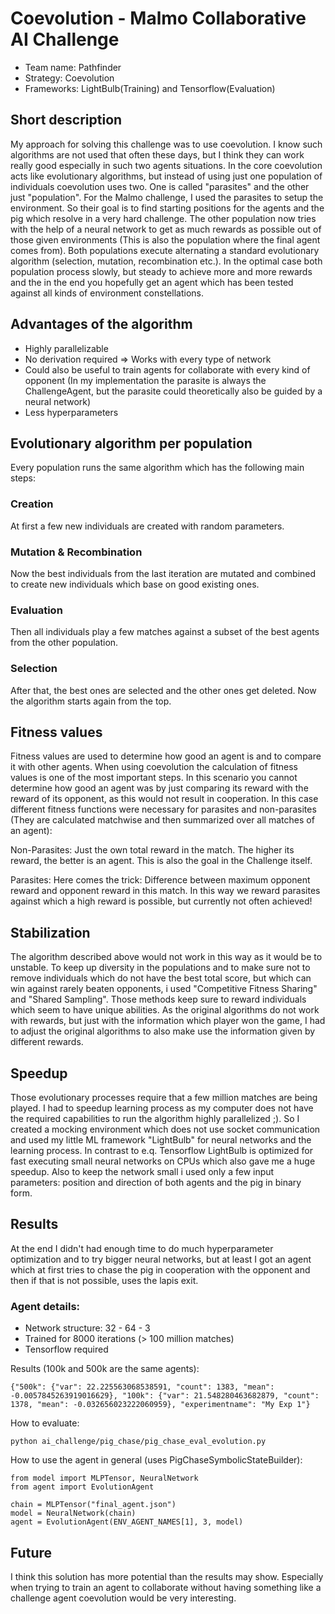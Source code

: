 # Coevolution - Malmo Collaborative AI Challenge

* Team name: Pathfinder
* Strategy: Coevolution
* Frameworks: LightBulb(Training) and Tensorflow(Evaluation)

## Short description

My approach for solving this challenge was to use coevolution. I know such algorithms are not used that often these days, but I think they can work really good especially in such two agents situations. In the core coevolution acts like evolutionary algorithms, but instead of using just one population of individuals coevolution uses two. One is called "parasites" and the other just "population". For the Malmo challenge, I used the parasites to setup the environment. So their goal is to find starting positions for the agents and the pig which resolve in a very hard challenge. The other population now tries with the help of a neural network to get as much rewards as possible out of those given environments (This is also the population where the final agent comes from). Both populations execute alternating a standard evolutionary algorithm (selection, mutation, recombination etc.). In the optimal case both population process slowly, but steady to achieve more and more rewards and the in the end you hopefully get an agent which has been tested against all kinds of environment constellations.

## Advantages of the algorithm

* Highly parallelizable
* No derivation required => Works with every type of network
* Could also be useful to train agents for collaborate with every kind of opponent (In my implementation the parasite is always the ChallengeAgent, but the parasite could theoretically also be guided by a neural network)
* Less hyperparameters

## Evolutionary algorithm per population

Every population runs the same algorithm which has the following main steps:

### Creation

At first a few new individuals are created with random parameters.

### Mutation & Recombination

Now the best individuals from the last iteration are mutated and combined to create new individuals which base on good existing ones.

### Evaluation

Then all individuals play a few matches against a subset of the best agents from the other population.

### Selection

After that, the best ones are selected and the other ones get deleted. Now the algorithm starts again from the top.

## Fitness values

Fitness values are used to determine how good an agent is and to compare it with other agents. When using coevolution the calculation of fitness values is one of the most important steps. In this scenario you cannot determine how good an agent was by just comparing its reward with the reward of its opponent, as this would not result in cooperation. In this case different fitness functions were necessary for parasites and non-parasites (They are calculated matchwise and then summarized over all matches of an agent):

Non-Parasites: Just the own total reward in the match. The higher its reward, the better is an agent. This is also the goal in the Challenge itself.

Parasites: Here comes the trick: Difference between maximum opponent reward and opponent reward in this match. In this way we reward parasites against which a high reward is possible, but currently not often achieved!

## Stabilization

The algorithm described above would not work in this way as it would be to unstable. To keep up diversity in the populations and to make sure not to remove individuals which do not have the best total score, but which can win against rarely beaten opponents, i used "Competitive Fitness Sharing" and "Shared Sampling". Those methods keep sure to reward individuals which seem to have unique abilities. As the original algorithms do not work with rewards, but just with the information which player won the game, I had to adjust the original algorithms to also make use the information given by different rewards.

## Speedup

Those evolutionary processes require that a few million matches are being played. I had to speedup learning process as my computer does not have the required capabilities to run the algorithm highly parallelized ;). So I created a mocking environment which does not use socket communication and used my little ML framework "LightBulb" for neural networks and the learning process. In contrast to e.q. Tensorflow LightBulb is optimized for fast executing small neural networks on CPUs which also gave me a huge speedup.
Also to keep the network small i used only a few input parameters: position and direction of both agents and the pig in binary form.

## Results

At the end I didn't had enough time to do much hyperparameter optimization and to try bigger neural networks, but at least I got an agent which at first tries to chase the pig in cooperation with the opponent and then if that is not possible, uses the lapis exit.

### Agent details:

* Network structure: 32 - 64 - 3
* Trained for 8000 iterations (> 100 million matches) 
* Tensorflow required

Results (100k and 500k are the same agents):
```
{"500k": {"var": 22.225563068538591, "count": 1383, "mean": -0.0057845263919016629}, "100k": {"var": 21.548280463682879, "count": 1378, "mean": -0.032656023222060959}, "experimentname": "My Exp 1"}
```

How to evaluate:
```
python ai_challenge/pig_chase/pig_chase_eval_evolution.py
```

How to use the agent in general (uses PigChaseSymbolicStateBuilder):
```
from model import MLPTensor, NeuralNetwork
from agent import EvolutionAgent

chain = MLPTensor("final_agent.json")
model = NeuralNetwork(chain)
agent = EvolutionAgent(ENV_AGENT_NAMES[1], 3, model)
```

## Future

I think this solution has more potential than the results may show. Especially when trying to train an agent to collaborate without having something like a challenge agent coevolution would be very interesting.
